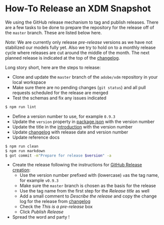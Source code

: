 # How-To Release an XDM Snapshot

We using the GitHub release mechanism to tag and publish releases.
There are a few tasks to be done to prepare the repository for the release off
of the `master` branch.
These are listed below here.

*Note:* We are currently only release _pre-release_ versions as we have not
stabilized our models fully yet.
Also we try to hold on to a monthly release cycle where releases are cut around
the middle of the month.
The next planned release is indicated at the top of the [changelog](CHANGELOG.md).

Long story short, here are the steps to release:

* Clone and update the `master` branch of the `adobe/xdm` repository in your local workspace
* Make sure there are no pending changes (`git status`) and all pull requests scheduled for the release are merged
* Test the schemas and fix any issues indicated
```sh
$ npm run lint
```
* Define a version number to use, for example `0.9.3`
* Update the `version` property in [package.json](package.json) with the version number
* Update the title in the [introduction](docs/introduction.md) with the version number
* Update [changelog](CHANGELOG.md) with release date and version number
* Update reference docs
```sh
$ npm run clean
$ npm run markdown
$ got commit -m"Prepare for release $version" -a
```
* Create the release following the instructions for [GitHub Release creation](https://help.github.com/articles/creating-releases/):
  * Use the version number prefixed with (lowercase) `v`as the tag name, for example `v0.9.3`
  * Make sure the `master` branch is chosen as the basis for the release
  * Use the tag name from the first step for the _Release title_ as well
  * Add a small comment to _Describe the release_ and copy the change log for the release from [changelog](CHANGELOG.md)
  * Check the _This is a pre-release_ box
  * Click _Publish Release_
* Spread the word and party !
